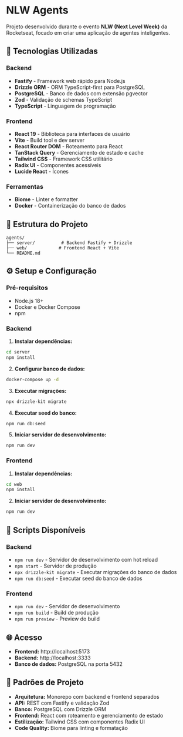 # NLW Agents

Projeto desenvolvido durante o evento **NLW (Next Level Week)** da Rocketseat, focado em criar uma aplicação de agentes inteligentes.

## 🚀 Tecnologias Utilizadas

### Backend
- **Fastify** - Framework web rápido para Node.js
- **Drizzle ORM** - ORM TypeScript-first para PostgreSQL
- **PostgreSQL** - Banco de dados com extensão pgvector
- **Zod** - Validação de schemas TypeScript
- **TypeScript** - Linguagem de programação

### Frontend
- **React 19** - Biblioteca para interfaces de usuário
- **Vite** - Build tool e dev server
- **React Router DOM** - Roteamento para React
- **TanStack Query** - Gerenciamento de estado e cache
- **Tailwind CSS** - Framework CSS utilitário
- **Radix UI** - Componentes acessíveis
- **Lucide React** - Ícones

### Ferramentas
- **Biome** - Linter e formatter
- **Docker** - Containerização do banco de dados

## 📁 Estrutura do Projeto

```
agents/
├── server/          # Backend Fastify + Drizzle
├── web/            # Frontend React + Vite
└── README.md
```

## ⚙️ Setup e Configuração

### Pré-requisitos
- Node.js 18+
- Docker e Docker Compose
- npm

### Backend

1. **Instalar dependências:**
```bash
cd server
npm install
```

2. **Configurar banco de dados:**
```bash
docker-compose up -d
```

3. **Executar migrações:**
```bash
npx drizzle-kit migrate
```

4. **Executar seed do banco:**
```bash
npm run db:seed
```

5. **Iniciar servidor de desenvolvimento:**
```bash
npm run dev
```

### Frontend

1. **Instalar dependências:**
```bash
cd web
npm install
```

2. **Iniciar servidor de desenvolvimento:**
```bash
npm run dev
```

## 🔧 Scripts Disponíveis

### Backend
- `npm run dev` - Servidor de desenvolvimento com hot reload
- `npm start` - Servidor de produção
- `npx drizzle-kit migrate` - Executar migrações do banco de dados
- `npm run db:seed` - Executar seed do banco de dados

### Frontend
- `npm run dev` - Servidor de desenvolvimento
- `npm run build` - Build de produção
- `npm run preview` - Preview do build

## 🌐 Acesso

- **Frontend:** http://localhost:5173
- **Backend:** http://localhost:3333
- **Banco de dados:** PostgreSQL na porta 5432

## 📝 Padrões de Projeto

- **Arquitetura:** Monorepo com backend e frontend separados
- **API:** REST com Fastify e validação Zod
- **Banco:** PostgreSQL com Drizzle ORM
- **Frontend:** React com roteamento e gerenciamento de estado
- **Estilização:** Tailwind CSS com componentes Radix UI
- **Code Quality:** Biome para linting e formatação 
